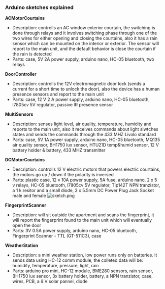 ### Arduino sketches explained ###

**ACMotorCourtains**

* Description: controlls an AC window exterior courtain, the switching is done through relays and it involves switching phase through one of the two wires for either opening 
and closing the courtains, also it has a rain sensor which can be mounted on the interior or exterior. 
The sensor will report to the main unit, and the default behavior is close the courtain if the rain is detected
* Parts: case, 5V 2A power supply, arduino nano, HC-05 bluetooth, two relays 

**DoorController**

* Description: controlls the 12V electromagnetic door lock (sends a current for a short time to unlock the door), also the device has a human presence sensors and report to the main unit 
* Parts: case, 12 V 2 A power supply, arduino nano, HC-05 bluetooth, l7805cv 5V regulator, passive IR presence sensor

**MultiSensors** 

* Description: senses light level, air quality, temperature, humidity and reports to the main unit, also it receives commands about light siwtches states and sends 
the commands through the 433 MHZ Livolo standard
* Parts: case, 5V 1A power supply, arduino nano, HC-05 bluetooth, MQ135 air quality sensor, BH1750 lux sensor, HTU21D temp&humid sensor, 
12 V battery holder & battery, 433 MHZ transmitter

**DCMotorCourtains**

* Description: controlls 12 V electric motors that powers electric courtains, the motors go up / down if the polarity is inversed
* Parts: plastic case, 12 v 10A power supply, 5A fuse, arduino nano, 2 x 5 v relays, HC-05 bluetooth, l7805cv 5V regulator, Tip142T NPN tranzistor, a 1 k resitor
and a small diode, 2 x 5.5mm DC Power Plug Jack Socket male and female
![sketch.png](https://raw.githubusercontent.com/danionescu0/home-automation/master/arduino-sketches/DCMotorCourtains/sketch.png)

**FingerprintScanner**

* Description: will sit outside the apartment and scans the fingerprint, it will report the fingerprint found to the main unit which will eventually open the door
* Parts: 3V 0.5A power supply, arduino nano, HC-05 bluetooth, Fingerprint Scanner - TTL (GT-511C3), case

**WeatherStation**

* Description: a mini weather station, low power runs only on batteries. It sends data using HC-12 comm module, the colleted data will be: humidity, temperature, pressure, light, rain
* Parts: arduino pro mini, HC-12 module, BME280 sensors, rain sensor, BH1750 lux sensor, 3x battery holder, battery, a NPN tranzistor, case, wires, PCB, a 6 V solar pannel, diode